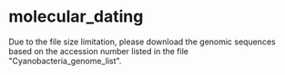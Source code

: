 # molecular_dating
Due to the file size limitation, please download the genomic sequences based on the accession number listed in the file "Cyanobacteria_genome_list".
